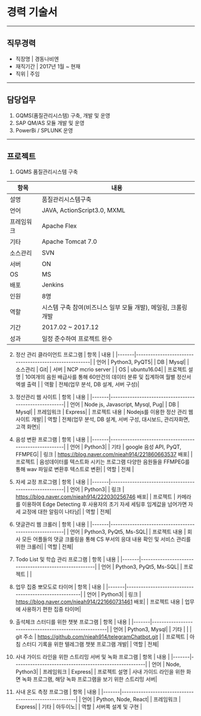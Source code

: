 경력 기술서
============

---



## 직무경력
- 직장명   | 경동나비엔
- 재직기간 | 2017년 1월 ~ 현재
- 직위     | 주임

---

## 담당업무
1. GQMS(품질관리시스템) 구축, 개발 및 운영
2. SAP QM/AS 모듈 개발 및 운영
3. PowerBi / SPLUNK 운영

---




## 프로젝트



1. GQMS 품질관리시스템 구축


| 항목    | 내용  | 
|-------|-------------------------------------------------------|
| 설명    | 품질관리시스템구축                                          |
| 언어       | JAVA, ActionScript3.0, MXML|
| 프레임워크 | Apache Flex|
| 기타       | Apache Tomcat 7.0|
| 소스관리   | SVN|
| 서버       | ON|PREMISE|
| OS         | MS|SERVER2016|
| 배포       | Jenkins|
| 인원       | 8명|
| 역할       | 시스템 구축 참여(비즈니스 일부 모듈 개발), 메일링, 크롤링 개발 |
| 기간       | 2017.02 ~ 2017.12|
| 성과       | 일정 준수하여 프로젝트 완수|

2. 정산 관리 클라이언트 프로그램
| 항목    | 내용  | 
|-------|-------------------------------------------------------|
| 언어 | Python3, PyQT5|
| DB | Mysql|
| 소스관리 | Git|
| 서버 | NCP mcrio server |
| OS | ubuntu16.04|
| 프로젝트 설명 | 10여개의 음원 배급사를 통해 60만건의 데이터 분류 및 집계하여 월별 정산서 엑셀 출력 |
| 역활 | 전체(업무 분석, DB 설계, 서버 구성)|

3. 정산관리 웹 사이트
| 항목    | 내용  | 
|-------|-------------------------------------------------------|
| 언어 | Node js, Javascript, Mysql, Pug|
| DB | Mysql|
| 프레임워크 | Express|
| 프로젝트 내용 | Nodejs를 이용한 정산 관리 웹 사이트 개발|
| 역할 | 전체(업무 분석, DB 설계, 서버 구성, 대시보드, 관리자화면, 고객 화면)|

4. 음성 변환 프로그램
| 항목    | 내용  | 
|-------|-------------------------------------------------------|
| 언어 | Python3|
| 기타 | google 음성 API, PyQT, FFMPEG|
| 링크 | https://blog.naver.com/nieah914/221860663537 배포|
| 프로젝트 | 음성데이터를 텍스트화 시키는 프로그램 다양한 음원들을 FFMPEG를 통해 wav 파일로 변환후 텍스트로 변환|
| 역할 | 전체 |

5. 자세 교정 프로그램
| 항목    | 내용  | 
|-------|-------------------------------------------------------|
| 언어 | Python3|
| 링크 | https://blog.naver.com/nieah914/222030256746 배포|
| 프로젝트 | 카메라를 이용하여 Edge Detecting 후 사용자의 초기 자세 세팅후 임계값을 넘어가면 자세 교정에 대한 알림이 나타남|
| 역할 | 전체|

6. 댓글관리 웹 크롤러
| 항목    | 내용  | 
|-------|-------------------------------------------------------|
| 언어 | Python3, PyQt5, Ms-SQL|
| 프로젝트 내용 | 회사 모든 어플들의 댓글 크롤링을 통해 CS 부서의 응대 내용 확인 및 서비스 관리를 위한 크롤러|
| 역할 | 전체|

7. Todo List 및 학습 관리 프로그램
| 항목    | 내용  | 
|-------|-------------------------------------------------------|
| 언어 | Python3, PyQt5, Ms-SQL|
| 프로젝트 | |

8. 업무 집중 뽀모도로 타이머
| 항목    | 내용  | 
|-------|-------------------------------------------------------|
| 언어 | Python3|
| 링크 | https://blog.naver.com/nieah914/221660731461 배포|
| 프로젝트 내용 | 업무에 사용하기 편한 집중 타이머|

9. 출석체크 스터디를 위한 챗봇 프로그램
| 항목    | 내용  | 
|-------|-------------------------------------------------------|
| 언어 | Python3, Mysql|
| 기타 | |
| git 주소 | https://github.com/nieah914/telegramChatbot.git |
| 프로젝트 | 아침 스터디 기록을 위한 텔레그램 챗봇 프로그램 개발|
| 역할 | 전체|

10. 사내 가이드 라인을 위한 스트리밍 서버 및 녹화 프로그램
| 항목    | 내용  | 
|-------|-------------------------------------------------------|
| 언어 | Node, Python3|
| 프레임워크 | Express|
| 프로젝트 설명 | 사내 가이드 라인을 위한 화면 녹화 프로그램, 해당 녹화 프로그램을 보기 위한 스트리밍 서버|

11. 사내 온도 측정 프로그램
| 항목    | 내용  | 
|-------|-------------------------------------------------------|
| 언어 | Python, Node, React|
| 프레임워크 | Express|
| 기타 | 아두이노|
| 역할 | 서버쪽 설계 및 구현 |


